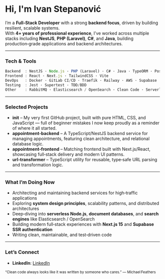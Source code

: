 # Hi, I'm Ivan Stepanović

I’m a **Full‑Stack Developer** with a strong **backend focus**, driven by building resilient, scalable systems.  
With **4+ years of professional experience**, I’ve worked across multiple stacks including **NestJS**, **PHP (Laravel)**, **C#**, and **Java**, building production‑grade applications and backend architectures.

---

### Tech & Tools  
```ts
Backend  : NestJS · Node.js · PHP (Laravel) · C# · Java · TypeORM · PostgreSQL · MySQL · Redis
Frontend : React · Next.js · TailwindCSS · Vite  
DevOps   : Docker · GitLab CI/CD · Traefik · Railway · AWS · Supabase · NGINX
Testing  : Jest · Supertest · TDD/BDD  
Other    : RabbitMQ · Elasticsearch / OpenSearch · Clean Code · Serverless patterns
```

---

### Selected Projects  
- **init** – My very first GitHub project, built with pure HTML, CSS, and JavaScript — full of beginner mistakes I now keep proudly as a reminder of where it all started.
- **appointment‑backend** – A TypeScript/NestJS backend service for managing appointments, featuring clean architecture, and relational database logic.  
- **appointment‑frontend** – Matching frontend built with Next.js/React, showcasing full‑stack delivery and modern UI patterns.  
- **url‑transformer** – TypeScript utility for reusable, type‑safe URL parsing and transformation logic.  

---

### What I’m Doing Now  
- Architecting and maintaining backend services for high‑traffic applications  
- Exploring **system design principles**, scalability patterns, and distributed architectures  
- Deep‑diving into **serverless Node.js**, **document databases**, and **search engines** like Elasticsearch / OpenSearch  
- Building modern full‑stack experiences with **Next.js 15** and **Supabase SSR authentication**  
- Writing clean, maintainable, and test‑driven code  

---

### Let’s Connect  
- **LinkedIn**: [LinkedIn](https://www.linkedin.com/in/ivanstepanovic1/)
  
<sub>“Clean code always looks like it was written by someone who cares.” — Michael Feathers</sub>

